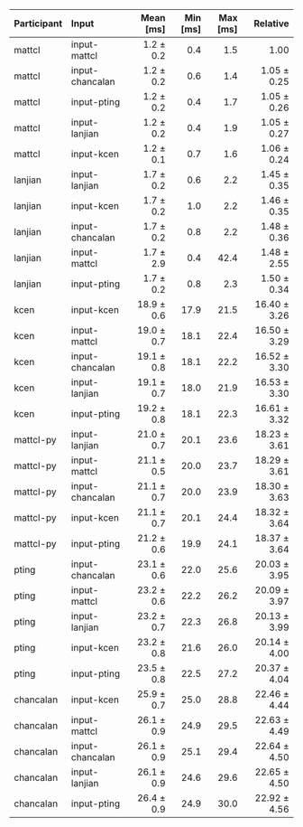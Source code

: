| Participant | Input | Mean [ms] | Min [ms] | Max [ms] | Relative |
|:---|:---|---:|---:|---:|---:|
| mattcl | input-mattcl | 1.2 ± 0.2 | 0.4 | 1.5 | 1.00 |
| mattcl | input-chancalan | 1.2 ± 0.2 | 0.6 | 1.4 | 1.05 ± 0.25 |
| mattcl | input-pting | 1.2 ± 0.2 | 0.4 | 1.7 | 1.05 ± 0.26 |
| mattcl | input-lanjian | 1.2 ± 0.2 | 0.4 | 1.9 | 1.05 ± 0.27 |
| mattcl | input-kcen | 1.2 ± 0.1 | 0.7 | 1.6 | 1.06 ± 0.24 |
| lanjian | input-lanjian | 1.7 ± 0.2 | 0.6 | 2.2 | 1.45 ± 0.35 |
| lanjian | input-kcen | 1.7 ± 0.2 | 1.0 | 2.2 | 1.46 ± 0.35 |
| lanjian | input-chancalan | 1.7 ± 0.2 | 0.8 | 2.2 | 1.48 ± 0.36 |
| lanjian | input-mattcl | 1.7 ± 2.9 | 0.4 | 42.4 | 1.48 ± 2.55 |
| lanjian | input-pting | 1.7 ± 0.2 | 0.8 | 2.3 | 1.50 ± 0.34 |
| kcen | input-kcen | 18.9 ± 0.6 | 17.9 | 21.5 | 16.40 ± 3.26 |
| kcen | input-mattcl | 19.0 ± 0.7 | 18.1 | 22.4 | 16.50 ± 3.29 |
| kcen | input-chancalan | 19.1 ± 0.8 | 18.1 | 22.2 | 16.52 ± 3.30 |
| kcen | input-lanjian | 19.1 ± 0.7 | 18.0 | 21.9 | 16.53 ± 3.30 |
| kcen | input-pting | 19.2 ± 0.8 | 18.1 | 22.3 | 16.61 ± 3.32 |
| mattcl-py | input-lanjian | 21.0 ± 0.7 | 20.1 | 23.6 | 18.23 ± 3.61 |
| mattcl-py | input-mattcl | 21.1 ± 0.5 | 20.0 | 23.7 | 18.29 ± 3.61 |
| mattcl-py | input-chancalan | 21.1 ± 0.7 | 20.0 | 23.9 | 18.30 ± 3.63 |
| mattcl-py | input-kcen | 21.1 ± 0.7 | 20.1 | 24.4 | 18.32 ± 3.64 |
| mattcl-py | input-pting | 21.2 ± 0.6 | 19.9 | 24.1 | 18.37 ± 3.64 |
| pting | input-chancalan | 23.1 ± 0.6 | 22.0 | 25.6 | 20.03 ± 3.95 |
| pting | input-mattcl | 23.2 ± 0.6 | 22.2 | 26.2 | 20.09 ± 3.97 |
| pting | input-lanjian | 23.2 ± 0.7 | 22.3 | 26.8 | 20.13 ± 3.99 |
| pting | input-kcen | 23.2 ± 0.8 | 21.6 | 26.0 | 20.14 ± 4.00 |
| pting | input-pting | 23.5 ± 0.8 | 22.5 | 27.2 | 20.37 ± 4.04 |
| chancalan | input-kcen | 25.9 ± 0.7 | 25.0 | 28.8 | 22.46 ± 4.44 |
| chancalan | input-mattcl | 26.1 ± 0.9 | 24.9 | 29.5 | 22.63 ± 4.49 |
| chancalan | input-chancalan | 26.1 ± 0.9 | 25.1 | 29.4 | 22.64 ± 4.50 |
| chancalan | input-lanjian | 26.1 ± 0.9 | 24.6 | 29.6 | 22.65 ± 4.50 |
| chancalan | input-pting | 26.4 ± 0.9 | 24.9 | 30.0 | 22.92 ± 4.56 |
